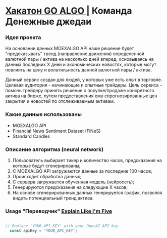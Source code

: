 # [Хакатон GO ALGO ]([url](https://goalgo.ru/)https://goalgo.ru/) | Команда Денежные джедаи

### Идея проекта

На основании данных MOEXALGO API наше решение будет "предсказывать" тренд (направление движения)
определенной валютной пары / актива на несколько дней вперед, основываясь на данных последних X дней и
экономических новостях, которые могут повлиять на цену и волатильность данной валютной
пары / актива.

Данный сервис создан для людей, у которых уже есть опыт в торговле. Целевая аудитория - начинающие и опытные трейдеры.
Цель сервиса - помочь трейдеру принять решение о покупке/продаже конкретного актива на бирже, путем предоставления ему спрогнозированных цен закрытия и новостей по отслеживаемым активам.

### Какие данные использованы
- MOEXALGO API
- Financial News Sentiment Dataset (FiNeS)
- Standard Candles

### Описание алгоритма (neural network)

1. Пользователь выбирает тикер и количество часов, предсказания на которые будут сгенерированы;
2. С MOEXALGO API загружаются данные за последние 100 часов;
3. Происходит обработка данных;
4. C сервера загружается обученная модель (нейросеть);
5. Генерируются предсказания на следующие X часов;
6. На основе сгенерированных данных генерируется график, позволяя видеть потенциальный тренд актива.

### Usage "Переводчик" [Explain Like I'm Five](https://www.reddit.com/r/explainlikeimfive/)

```javascript

// Replace 'YOUR_API_KEY' with your OpenAI API key
  const apiKey = 'YOUR_API_KEY';

```
